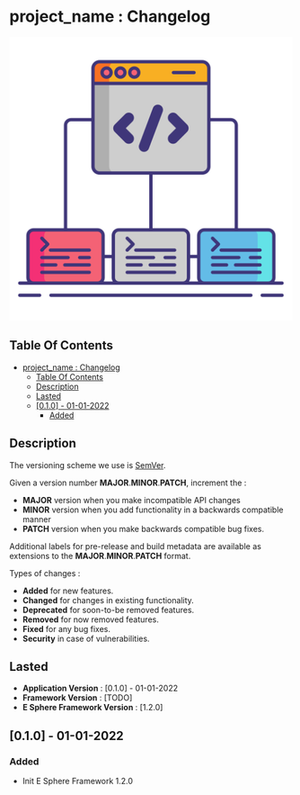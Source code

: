 # project_name : Changelog

![Icon](./icon.png)

## Table Of Contents

- [project_name : Changelog](#project_name--changelog)
  - [Table Of Contents](#table-of-contents)
  - [Description](#description)
  - [Lasted](#lasted)
  - [[0.1.0] - 01-01-2022](#010---01-01-2022)
    - [Added](#added)

## Description

The versioning scheme we use is [SemVer](http://semver.org/).

Given a version number **MAJOR**.**MINOR**.**PATCH**, increment the :

- **MAJOR** version when you make incompatible API changes
- **MINOR** version when you add functionality in a backwards compatible manner
- **PATCH** version when you make backwards compatible bug fixes.

Additional labels for pre-release and build metadata are available as extensions to the **MAJOR**.**MINOR**.**PATCH** format.

Types of changes :

- **Added** for new features.
- **Changed** for changes in existing functionality.
- **Deprecated** for soon-to-be removed features.
- **Removed** for now removed features.
- **Fixed** for any bug fixes.
- **Security** in case of vulnerabilities.

## Lasted

- **Application Version** : [0.1.0] - 01-01-2022
- **Framework Version** : [TODO]
- **E Sphere Framework Version** : [1.2.0]

## [0.1.0] - 01-01-2022

### Added

- Init E Sphere Framework 1.2.0

